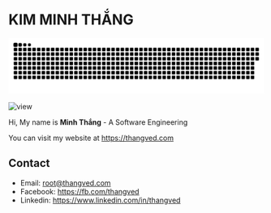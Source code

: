 # KIM MINH THẮNG

<picture>
  <source media="(prefers-color-scheme: dark)" srcset="dist/github-snake-dark.svg" />
  <source media="(prefers-color-scheme: light)" srcset="dist/github-snake.svg" />
  <img alt="github-snake" src="dist/github-snake.svg" />
</picture>

![view](https://komarev.com/ghpvc/?username=thangved)

Hi, My name is **Minh Thắng** - A Software Engineering

You can visit my website at https://thangved.com

## Contact

- Email: root@thangved.com
- Facebook: https://fb.com/thangved
- Linkedin: https://www.linkedin.com/in/thangved
